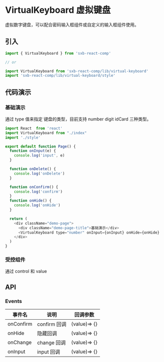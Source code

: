 # VirtualKeyboard 虚拟键盘

虚拟数字键盘，可以配合密码输入框组件或自定义的输入框组件使用。

## 引入

```js
import { VirtualKeyboard } from 'sxb-react-comp'

// or

import VirtualKeyboard from 'sxb-react-comp/lib/virtual-keyboard'
import 'sxb-react-comp/lib/virtual-keyboard/style'

```

## 代码演示

### 基础演示

通过 type 值来指定 键盘的类型，目前支持 number digit idCard 三种类型。

```js
import React  from 'react'
import VirtualKeyboard from "./index"
import './style'

export default function Page() {
  function onInput(e) {
    console.log('input', e)
  }

  function onDelete() {
    console.log('onDelete')
  }

  function onConfirm() {
    console.log('confirm')
  }
  function onHide() {
    console.log('onHide')
  }

  return (
    <div className="demo-page">
      <div className="demo-page-title">基础演示</div>
      <VirtualKeyboard type="number" onInput={onInput} onHide={onHide} onConfirm={onConfirm} onDelete={onDelete} />
    </div>
  )
}


```

### 受控组件

通过 control 和 value


## API

### Events

| 事件名 | 说明 | 回调参数 |
| --- | --- | --- |
| onConfirm | confirm 回调 | (value)=> {} |
| onHide | 隐藏回调 | (value)=> {} |
| onChange | change 回调 | (value)=> {} |
| onInput | input 回调 | (value)=> {} |